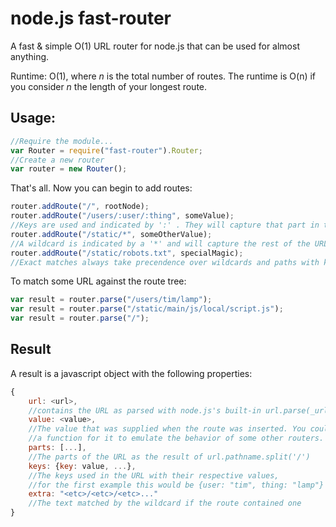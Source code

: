 node.js fast-router
===================

A fast & simple O(1) URL router for node.js that can be used for almost
anything.

Runtime: O(1), where *n* is the total number of routes. The runtime is O(n) if you consider *n* the length of your longest route.

Usage:
-----

```js
//Require the module...
var Router = require("fast-router").Router;
//Create a new router
var router = new Router();
```

That's all. Now you can begin to add routes:

```js
router.addRoute("/", rootNode);
router.addRoute("/users/:user/:thing", someValue); 
//Keys are used and indicated by ':' . They will capture that part in the URL.
router.addRoute("/static/*", someOtherValue); 
//A wildcard is indicated by a '*' and will capture the rest of the URL
router.addRoute("/static/robots.txt", specialMagic); 
//Exact matches always take precendence over wildcards and paths with keys
```

To match some URL against the route tree:

```js
var result = router.parse("/users/tim/lamp");
var result = router.parse("/static/main/js/local/script.js");
var result = router.parse("/");
```


Result
------

A result is a javascript object with the following properties:

```js
{
    url: <url>,
    //contains the URL as parsed with node.js's built-in url.parse(_url, true)
    value: <value>,
    //The value that was supplied when the route was inserted. You could use
    //a function for it to emulate the behavior of some other routers.
    parts: [...],
    //The parts of the URL as the result of url.pathname.split('/')
    keys: {key: value, ...},
    //The keys used in the URL with their respective values, 
    //for the first example this would be {user: "tim", thing: "lamp"}
    extra: "<etc>/<etc>/<etc>..."
    //The text matched by the wildcard if the route contained one
}
```
